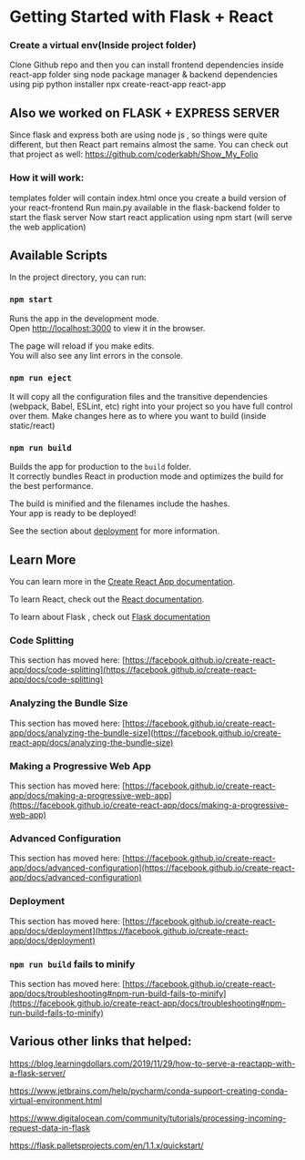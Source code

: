 # Getting Started with Flask + React

### Create a virtual env(Inside project folder)
Clone Github repo and then you can install frontend dependencies inside react-app folder sing node package manager & backend dependencies using pip python installer
npx create-react-app react-app

## Also we worked on FLASK + EXPRESS SERVER 
Since flask and express both are using node js , so things were quite different, but then React part remains almost the same.
You can check out that project as well:  https://github.com/coderkabh/Show_My_Folio

### How it will work: 
templates folder will contain index.html once you create a build version of your react-frontend
Run main.py available in the flask-backend folder to start the flask server
Now start react application using npm start (will serve the web application)

## Available Scripts

In the project directory, you can run:

### `npm start`

Runs the app in the development mode.\
Open [http://localhost:3000](http://localhost:3000) to view it in the browser.

The page will reload if you make edits.\
You will also see any lint errors in the console.


### `npm run eject`

It will copy all the configuration files and the transitive dependencies (webpack, Babel, ESLint, etc) right into your project so you have full control over them.
Make changes here as to where you want to build (inside static/react)

### `npm run build`

Builds the app for production to the `build` folder.\
It correctly bundles React in production mode and optimizes the build for the best performance.

The build is minified and the filenames include the hashes.\
Your app is ready to be deployed!

See the section about [deployment](https://facebook.github.io/create-react-app/docs/deployment) for more information.

## Learn More

You can learn more in the [Create React App documentation](https://facebook.github.io/create-react-app/docs/getting-started).

To learn React, check out the [React documentation](https://reactjs.org/).

To learn about Flask , check out [Flask documentation](https://flask.palletsprojects.com/en/1.1.x/quickstart/)


### Code Splitting

This section has moved here: [https://facebook.github.io/create-react-app/docs/code-splitting](https://facebook.github.io/create-react-app/docs/code-splitting)

### Analyzing the Bundle Size

This section has moved here: [https://facebook.github.io/create-react-app/docs/analyzing-the-bundle-size](https://facebook.github.io/create-react-app/docs/analyzing-the-bundle-size)

### Making a Progressive Web App

This section has moved here: [https://facebook.github.io/create-react-app/docs/making-a-progressive-web-app](https://facebook.github.io/create-react-app/docs/making-a-progressive-web-app)

### Advanced Configuration

This section has moved here: [https://facebook.github.io/create-react-app/docs/advanced-configuration](https://facebook.github.io/create-react-app/docs/advanced-configuration)

### Deployment

This section has moved here: [https://facebook.github.io/create-react-app/docs/deployment](https://facebook.github.io/create-react-app/docs/deployment)

### `npm run build` fails to minify

This section has moved here: [https://facebook.github.io/create-react-app/docs/troubleshooting#npm-run-build-fails-to-minify](https://facebook.github.io/create-react-app/docs/troubleshooting#npm-run-build-fails-to-minify)

## Various other links that helped:
https://blog.learningdollars.com/2019/11/29/how-to-serve-a-reactapp-with-a-flask-server/

https://www.jetbrains.com/help/pycharm/conda-support-creating-conda-virtual-environment.html

https://www.digitalocean.com/community/tutorials/processing-incoming-request-data-in-flask

https://flask.palletsprojects.com/en/1.1.x/quickstart/
